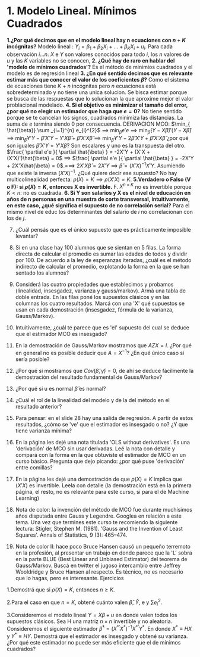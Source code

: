 # 1. Modelo Lineal. Mínimos Cuadrados
**1.¿Por qué decimos que en el modelo lineal hay n ecuaciones con $n + K$ incógnitas?** Modelo lineal : $Y_{i}=\beta_{1}+\beta_{2}X_{i}+ \dots + \beta _{K}X_{i} +u_{i}$. Para cada observación $i \dots n$. $X$ e $Y$ son valores conocidos para todo $i$, los $n$ valores de $u$ y las $K$ variables no se conocen, **2. ¿Qué hay de raro en hablar del 'modelo de mínimos cuadrados'?** Es el método de minimios cuadrados y el modelo es de regresión lineal **3. ¿En qué sentido decimos que es relevante estimar más que conocer el valor de los coeficientes $\beta$?** Como el sistema de ecuaciones tiene $K$ + $n$ incógnitas pero $n$ ecuaciones está sobredeterminado y no tiene una unica solucion. Se bisca estimar porque se busca de las respuestas que lo solucionan la que aproxime mejor el valor problacional modelado. **4. Si el objetivo es minimizar el tamaño del error, ¿por qué no elegir un estimador que haga que $e = 0$?** No tiene sentido porque se te cancelan los signos, cuadrados minimiza las distancias. La suma de $e$ termina siendo 0 por consecuencia. DERIVACION MCO: $\min_{ \hat{\beta}} \sum _{i=1}^{n} e_{i}^{2}$ $\implies$ $\min _{\hat{\beta}} e'e$ $\implies$ $\min _{\hat{\beta}} (Y-X\hat{\beta})'(Y-X\hat{\beta})$ $\implies$ $\min _{\hat{\beta}}Y'Y- \hat{\beta}'X'Y-Y'X\hat{\beta}+\hat{\beta}'X'X\hat{\beta}$ $\implies$ $\min _{\hat{\beta}} Y'Y-2 \hat{\beta}'X'Y+\hat{\beta}'X'X\hat{\beta}$  ¿por qué son iguales $\hat{\beta}'X'Y=Y'X\hat{\beta}$? Son escalares y uno es la transpuesta del otro. $\frac{ \partial e'e }{ \partial \hat{\beta} } = -2X'Y + (X'X + (X'X)')\hat{\beta} = 0$ $\implies$ $\frac{ \partial e'e }{ \partial \hat{\beta} } = -2X'Y + 2X'X\hat{\beta} = 0$.=$\implies$ $2X'X\hat{\beta} = 2X'Y$ $\implies$ $\hat{\beta} = (X'X)^{-1}X'Y$. Asumiendo que existe la inversa $(X'X)^{-1}$. ¿Qué quiere decir ese supuesto?  No hay multicolinealidad perfecta: $\rho(X) = K \implies \rho(X'X) = K$.  **5.Verdadero o Falso (V o F): si $\rho(X) = K$, entonces X es invertible.** F. $X^{n \times K}$ no es invertible porque $K<n$: no es cuadrada. **6. Si Y son salarios y X es el nivel de educación en años de n personas en una muestra de corte transversal, intuitivamente, en este caso, ¿qué significa el supuesto de no correlación serial?** Para el mismo nivel de educ los determinantes del salario de $i$ no correlacionan con los de $j$. 

 7. ¿Cuál pensás que es el único supuesto que es prácticamente imposible levantar?

 8. Si en una clase hay 100 alumnos que se sientan en 5 filas. La forma directa de calcular el promedio es sumar las edades de todos y dividir por 100. De acuerdo a la ley de esperanzas iteradas, ¿cuál es el método indirecto de calcular el promedio, explotando la forma en la que se han sentado los alumnos?

 9. Considerá las cuatro propiedades que establecimos y probamos (linealidad, insesgadez, varianza y gauss/markov). Armá una tabla de doble entrada. En las filas poné los supuestos clásicos y en las columnas los cuatro resultados. Marcá con una 'X' qué supuestos se usan en cada demostración (insesgadez, fórmula de la varianza, Gauss/Markov).

 10. Intuitivamente, ¿cuál te parece que es 'el' supuesto del cual se deduce que el estimador MCO es insesgado?

 11. En la demostración de Gauss/Markov mostramos que $AZX = I$. ¿Por qué en general no es posible deducir que $A = X^{-1}$? ¿En qué único caso sí sería posible?

 12. ¿Por qué si mostramos que $Cov(\hat{\beta}, \hat{\gamma}) = 0$, de ahí se deduce fácilmente la demostración del resultado fundamental de Gauss/Markov?

 13. ¿Por qué si u es normal $\hat{\beta}$ es normal?

 14. ¿Cuál el rol de la linealidad del modelo y de la del método en el resultado anterior?

 15. Para pensar: en el slide 28 hay una salida de regresión. A partir de estos resultados, ¿cómo se 've' que el estimador es insesgado o no? ¿Y que tiene varianza mínima?

 16. En la página les dejé una nota titulada 'OLS without derivatives'. Es una 'derivación' de MCO sin usar derivadas. Leé la nota con detalle y compará con la forma en la que obtuviste el estimador de MCO en un curso básico. Pregunta que dejo picando: ¿por qué puse 'derivación' entre comillas?

 17. En la página les dejé una demostración de que $\rho(X) = K$ implica que $(X'X)$ es invertible. Leela con detalle (la demostración está en la primera página, el resto, no es relevante para este curso, si para el de Machine Learning)

 18. Nota de color: la invención del método de MCO fue durante muchísimos años disputada entre Gauss y Legendre. Googlea en relación a este tema. Una vez que termines este curso te recomiendo la siguiente lectura: Stigler, Stephen M. (1981). 'Gauss and the Invention of Least Squares'. Annals of Statistics, 9 (3): 465–474.

 19. Nota de color II: hace poco Bruce Hansen causó un pequeño terremoto en la profesión, al presentar un trabajo en donde parece que la 'L' sobra en la parte BLUE (Best Linear and Unbiased Estimator) del teorema de Gauss/Markov. Buscá en twitter el jugoso intercambio entre Jeffrey Wooldridge y Bruce Hansen al respecto. Es técnico, no es necesario que lo hagas, pero es interesante.
Ejercicios

1.Demostrá que si $\rho(X) = K$, entonces $n \geq K$.

2.Para el caso en que $n = K$, obtené cuánto valen $\hat{\beta}$, $\hat{Y}$, e y $\sum e_i^2$.

3.Consideremos el modelo lineal $Y = X\beta + u$ en donde valen todos los supuestos clásicos. Sea H una matriz $n \times n$ invertible y no aleatoria. Consideremos el siguiente estimador $\hat{\beta}^* = (X^{*'} X^*)^{-1} X^{*'} Y^*$. En donde $X^* \equiv HX$ y $Y^* \equiv HY$. Demostrá que el estimador es insesgado y obtené su varianza. ¿Por qué este estimador no puede ser más eficiente que el de mínimos cuadrados?


